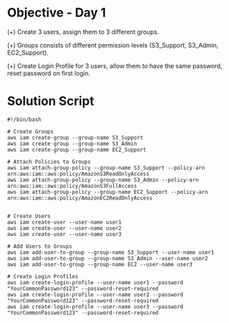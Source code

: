 # Objective - Day 1

(+) Create 3 users, assign them to 3 different groups.

(+) Groups consists of different permission levels (S3_Support, S3_Admin, EC2_Support).

(+) Create Login Profile for 3 users, allow them to have the same password, reset password on first login.

# Solution Script

``` Solution Script
#!/bin/bash

# Create Groups
aws iam create-group --group-name S3_Support
aws iam create-group --group-name S3_Admin
aws iam create-group --group-name EC2_Support

# Attach Policies to Groups
aws iam attach-group-policy --group-name S3_Support --policy-arn arn:aws:iam::aws:policy/AmazonS3ReadOnlyAccess
aws iam attach-group-policy --group-name S3_Admin --policy-arn arn:aws:iam::aws:policy/AmazonS3FullAccess
aws iam attach-group-policy --group-name EC2_Support --policy-arn arn:aws:iam::aws:policy/AmazonEC2ReadOnlyAccess


# Create Users
aws iam create-user --user-name user1
aws iam create-user --user-name user2
aws iam create-user --user-name user3

# Add Users to Groups
aws iam add-user-to-group --group-name S3_Support --user-name user1
aws iam add-user-to-group --group-name S3_Admin --user-name user2
aws iam add-user-to-group --group-name EC2 --user-name user3

# Create Login Profiles
aws iam create-login-profile --user-name user1 --password "YourCommonPassword123" --password-reset-required
aws iam create-login-profile --user-name user2 --password "YourCommonPassword123" --password-reset-required
aws iam create-login-profile --user-name user3 --password "YourCommonPassword123" --password-reset-required
```